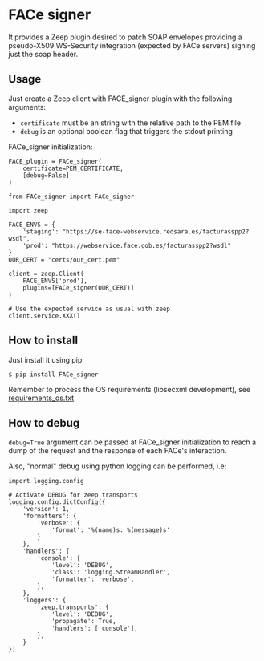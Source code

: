 # FACe signer

It provides a Zeep plugin desired to patch SOAP envelopes providing a pseudo-X509 WS-Security integration (expected by FACe servers) signing just the soap header.

## Usage

Just create a Zeep client with FACE_signer plugin with the following arguments:
  - `certificate` must be an string with the relative path to the PEM file
  - `debug` is an optional boolean flag that triggers the stdout printing

FACe_signer initialization:
```
FACE_plugin = FACe_signer(
    certificate=PEM_CERTIFICATE,
    [debug=False]
)
```


```
from FACe_signer import FACe_signer

import zeep

FACE_ENVS = {
    'staging': "https://se-face-webservice.redsara.es/facturasspp2?wsdl",
    'prod': "https://webservice.face.gob.es/facturasspp2?wsdl"
}
OUR_CERT = "certs/our_cert.pem"

client = zeep.Client(
    FACE_ENVS['prod'],
    plugins=[FACe_signer(OUR_CERT)]
)

# Use the expected service as usual with zeep
client.service.XXX()

```

## How to install

Just install it using pip:

``` 
$ pip install FACe_signer
``` 

Remember to process the OS requirements (libsecxml development), see [requirements_os.txt](requirements_os.txt)


## How to debug

`debug=True` argument can be passed at FACe_signer initialization to reach a dump of the request and the response of each FACe's interaction.

Also, "normal" debug using python logging can be performed, i.e:

```
import logging.config

# Activate DEBUG for zeep transports
logging.config.dictConfig({
    'version': 1,
    'formatters': {
        'verbose': {
            'format': '%(name)s: %(message)s'
        }
    },
    'handlers': {
        'console': {
            'level': 'DEBUG',
            'class': 'logging.StreamHandler',
            'formatter': 'verbose',
        },
    },
    'loggers': {
        'zeep.transports': {
            'level': 'DEBUG',
            'propagate': True,
            'handlers': ['console'],
        },
    }
})
```
